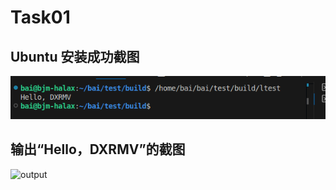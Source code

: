 # Task01
## Ubuntu 安装成功截图
![Ubuntu](https://github.com/bmorn0682/XJTU-RMV-Task01/blob/main/Images/run.png?raw=true)
## 输出“Hello，DXRMV”的截图
![output]()
